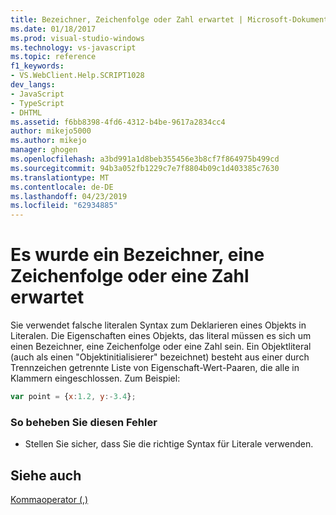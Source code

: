 ```yaml
---
title: Bezeichner, Zeichenfolge oder Zahl erwartet | Microsoft-Dokumentation
ms.date: 01/18/2017
ms.prod: visual-studio-windows
ms.technology: vs-javascript
ms.topic: reference
f1_keywords:
- VS.WebClient.Help.SCRIPT1028
dev_langs:
- JavaScript
- TypeScript
- DHTML
ms.assetid: f6bb8398-4fd6-4312-b4be-9617a2834cc4
author: mikejo5000
ms.author: mikejo
manager: ghogen
ms.openlocfilehash: a3bd991a1d8beb355456e3b8cf7f864975b499cd
ms.sourcegitcommit: 94b3a052fb1229c7e7f8804b09c1d403385c7630
ms.translationtype: MT
ms.contentlocale: de-DE
ms.lasthandoff: 04/23/2019
ms.locfileid: "62934885"
---
```

# <a name="expected-identifier-string-or-number"></a>Es wurde ein Bezeichner, eine Zeichenfolge oder eine Zahl erwartet
Sie verwendet falsche literalen Syntax zum Deklarieren eines Objekts in Literalen. Die Eigenschaften eines Objekts, das literal müssen es sich um einen Bezeichner, eine Zeichenfolge oder eine Zahl sein. Ein Objektliteral (auch als einen "Objektinitialisierer" bezeichnet) besteht aus einer durch Trennzeichen getrennte Liste von Eigenschaft-Wert-Paaren, die alle in Klammern eingeschlossen. Zum Beispiel:  
  
```JavaScript  
var point = {x:1.2, y:-3.4};  
```  
  
### <a name="to-correct-this-error"></a>So beheben Sie diesen Fehler  
  
- Stellen Sie sicher, dass Sie die richtige Syntax für Literale verwenden.  
  
## <a name="see-also"></a>Siehe auch  
 [Kommaoperator (,)](../../javascript/reference/comma-operator-decrement-javascript.md)